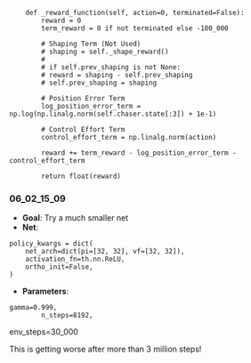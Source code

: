 ```{python}
    def _reward_function(self, action=0, terminated=False):
        reward = 0
        term_reward = 0 if not terminated else -100_000

        # Shaping Term (Not Used)
        # shaping = self._shape_reward()
        #
        # if self.prev_shaping is not None:
        # reward = shaping - self.prev_shaping
        # self.prev_shaping = shaping

        # Position Error Term
        log_position_error_term = np.log(np.linalg.norm(self.chaser.state[:3]) + 1e-1)

        # Control Effort Term
        control_effort_term = np.linalg.norm(action)

        reward += term_reward - log_position_error_term - control_effort_term

        return float(reward)

```

### 06_02_15_09
- **Goal**: Try a much smaller net
- **Net**: 
```{python}
policy_kwargs = dict(
    net_arch=dict(pi=[32, 32], vf=[32, 32]),
    activation_fn=th.nn.ReLU,
    ortho_init=False,
)
```
- **Parameters**: 
```{python}
gamma=0.999,
        n_steps=8192,
```
env_steps=30_000


This is getting worse after more than 3 million steps!